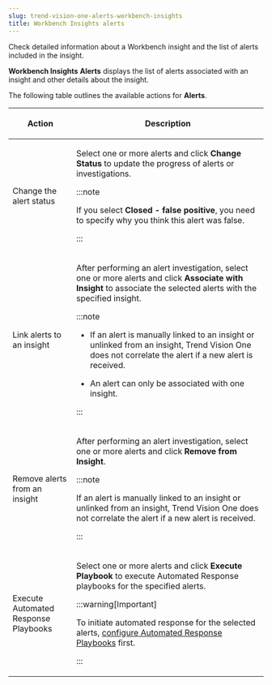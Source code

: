 ```yaml
---
slug: trend-vision-one-alerts-workbench-insights
title: Workbench Insights alerts
---
```


Check detailed information about a Workbench insight and the list of alerts included in the insight.

**Workbench Insights** **Alerts** displays the list of alerts associated with an insight and other details about the insight.

The following table outlines the available actions for **Alerts**.

<table>
<colgroup>
<col style="width: 25%" />
<col style="width: 75%" />
</colgroup>
<thead>
<tr>
<th><p>Action</p></th>
<th><p>Description</p></th>
</tr>
</thead>
<tbody>
<tr>
<td><p>Change the alert status</p></td>
<td><p>Select one or more alerts and click <strong>Change Status</strong> to update the progress of alerts or investigations.</p>


:::note

<p>If you select <strong>Closed - false positive</strong>, you need to specify why you think this alert was false.</p>


:::

</td>
</tr>
<tr>
<td><p>Link alerts to an insight</p></td>
<td><p>After performing an alert investigation, select one or more alerts and click <strong>Associate with Insight</strong> to associate the selected alerts with the specified insight.</p>


:::note

<ul>
<li><p>If an alert is manually linked to an insight or unlinked from an insight, Trend Vision One does not correlate the alert if a new alert is received.</p></li>
<li><p>An alert can only be associated with one insight.</p></li>
</ul>


:::

</td>
</tr>
<tr>
<td><p>Remove alerts from an insight</p></td>
<td><p>After performing an alert investigation, select one or more alerts and click <strong>Remove from Insight</strong>.</p>


:::note

<p>If an alert is manually linked to an insight or unlinked from an insight, Trend Vision One does not correlate the alert if a new alert is received.</p>


:::

</td>
</tr>
<tr>
<td><p>Execute Automated Response Playbooks</p></td>
<td><p>Select one or more alerts and click <strong>Execute Playbook</strong> to execute Automated Response playbooks for the specified alerts.</p>


:::warning[Important]

<p>To initiate automated response for the selected alerts, <a href="trend-vision-one-create-automated-response-playbooks">configure Automated Response Playbooks</a> first.</p>


:::

</td>
</tr>
</tbody>
</table>
